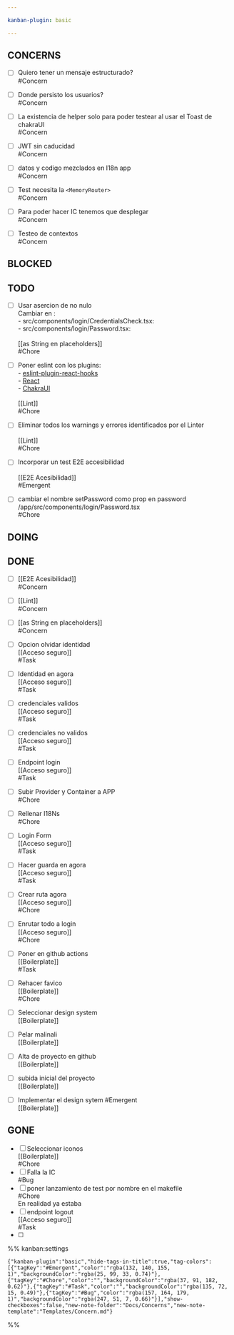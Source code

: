 ```yaml
---

kanban-plugin: basic

---
```


## CONCERNS

- [ ] Quiero tener un mensaje estructurado?<br>#Concern
- [ ] Donde persisto los usuarios?<br>#Concern
- [ ] La existencia de helper solo para poder testear al usar el Toast de chakraUI<br>#Concern
- [ ] JWT sin caducidad<br>#Concern
- [ ] datos y codigo mezclados en I18n app<br>#Concern
- [ ] Test necesita la `<MemoryRouter>`<br>#Concern
- [ ] Para poder hacer IC tenemos que desplegar<br>#Concern
- [ ] Testeo de contextos<br>#Concern


## BLOCKED



## TODO

- [ ] Usar asercion de no nulo <br>Cambiar en :<br>- src/components/login/CredentialsCheck.tsx:<br>- src/components/login/Password.tsx:<br><br>[[as String en placeholders]]<br>#Chore
- [ ] Poner eslint con los plugins:<br>	- [eslint-plugin-react-hooks](https://www.npmjs.com/package/eslint-plugin-react-hooks)<br>	- [React](https://github.com/jsx-eslint/eslint-plugin-react)<br>	- [ChakraUI](https://github.com/yukukotani/eslint-plugin-chakra-ui)<br>	<br>[[Lint]]<br>#Chore
- [ ] Eliminar todos los warnings y errores identificados por el Linter<br><br>[[Lint]]<br>#Chore
- [ ] Incorporar un test E2E accesibilidad<br><br>[[E2E Acesibilidad]]<br>#Emergent
- [ ] cambiar el nombre setPassword como prop en password<br>/app/src/components/login/Password.tsx<br>#Chore


## DOING



## DONE

- [ ] [[E2E Acesibilidad]]<br>#Concern
- [ ] [[Lint]]<br>#Concern
- [ ] [[as String en placeholders]]<br>#Concern
- [ ] Opcion olvidar identidad<br>[[Acceso seguro]]<br>#Task
- [ ] Identidad en agora<br>[[Acceso seguro]]<br>#Task
- [ ] credenciales validos<br>[[Acceso seguro]]<br>#Task
- [ ] credenciales no validos<br>[[Acceso seguro]]<br>#Task
- [ ] Endpoint login<br>[[Acceso seguro]]<br>#Task
- [ ] Subir Provider y Container a APP<br>#Chore
- [ ] Rellenar I18Ns<br>#Chore
- [ ] Login Form<br>[[Acceso seguro]]<br>#Task
- [ ] Hacer guarda en agora<br>[[Acceso seguro]]<br>#Task
- [ ] Crear ruta agora<br>[[Acceso seguro]]<br>#Chore
- [ ] Enrutar todo a login<br>[[Acceso seguro]]<br>#Chore
- [ ] Poner en github actions<br>[[Boilerplate]]<br>#Task
- [ ] Rehacer favico<br>[[Boilerplate]]<br>#Chore
- [ ] Seleccionar design system<br>[[Boilerplate]]
- [ ] Pelar malinali<br>[[Boilerplate]]
- [ ] Alta de proyecto en github<br>[[Boilerplate]]
- [ ] subida inicial del proyecto<br>[[Boilerplate]]
- [ ] Implementar el design sytem #Emergent <br>[[Boilerplate]]


## GONE

- [ ] Seleccionar iconos<br>[[Boilerplate]]<br>#Chore
- [ ] Falla la IC<br>#Bug
- [ ] poner lanzamiento de test por nombre en el makefile<br>#Chore<br>En realidad ya estaba
- [ ] endpoint logout<br>[[Acceso seguro]]<br>#Task
- [ ] 




%% kanban:settings
```
{"kanban-plugin":"basic","hide-tags-in-title":true,"tag-colors":[{"tagKey":"#Emergent","color":"rgba(132, 140, 155, 1)","backgroundColor":"rgba(25, 99, 33, 0.74)"},{"tagKey":"#Chore","color":"","backgroundColor":"rgba(37, 91, 182, 0.62)"},{"tagKey":"#Task","color":"","backgroundColor":"rgba(135, 72, 15, 0.49)"},{"tagKey":"#Bug","color":"rgba(157, 164, 179, 1)","backgroundColor":"rgba(247, 51, 7, 0.66)"}],"show-checkboxes":false,"new-note-folder":"Docs/Concerns","new-note-template":"Templates/Concern.md"}
```
%%